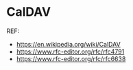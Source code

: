 # CalDAV

REF:
- https://en.wikipedia.org/wiki/CalDAV
- https://www.rfc-editor.org/rfc/rfc4791
- https://www.rfc-editor.org/rfc/rfc6638
